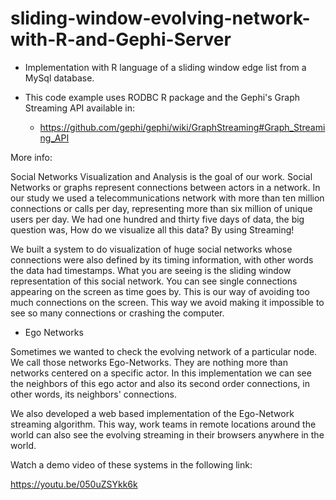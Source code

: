 # sliding-window-evolving-network-with-R-and-Gephi-Server

- Implementation with R language of a sliding window edge list from a MySql database.

- This code example uses RODBC R package and the Gephi's Graph Streaming API available in:

    - https://github.com/gephi/gephi/wiki/GraphStreaming#Graph_Streaming_API

More info:

Social Networks Visualization and Analysis is the goal of our work. Social Networks or graphs represent connections between actors in a network. In our study we used a telecommunications network with more than ten million connections or calls per day, representing more than six million of unique users per day. We had one hundred and thirty five days of data, the big question was, How do we visualize all this data? By using Streaming!

We built a system to do visualization of huge social networks whose connections were also defined by its timing information, with other words the data had timestamps. What you are seeing is the sliding window representation of this social network. You can see single connections appearing on the screen as time goes by. This is our way of avoiding too much connections on the screen. This way we avoid making it impossible to see so many connections or crashing the computer.

- Ego Networks

Sometimes we wanted to check the evolving network of a particular node. We call those networks Ego-Networks. They are nothing more than networks centered on a specific actor. In this implementation we can see the neighbors of this ego actor and also its second order connections, in other words, its neighbors' connections.

We also developed a web based implementation of the Ego-Network streaming algorithm. This way, work teams in remote locations around the world can also see the evolving streaming in their browsers anywhere in the world.

Watch a demo video of these systems in the following link:

https://youtu.be/050uZSYkk6k
